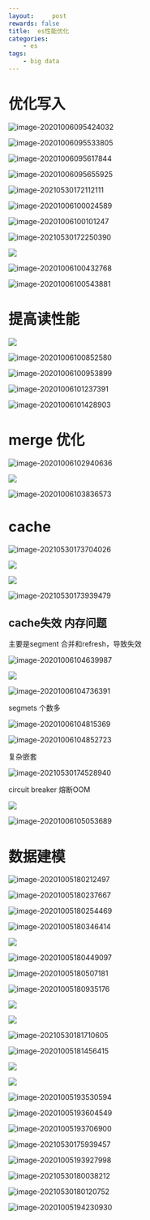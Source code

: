 ```yaml
---
layout:     post
rewards: false
title:  es性能优化
categories:
    - es
tags:
    - big data
---
```


# 优化写入

![image-20201006095424032](https://cdn.jsdelivr.net/gh/631068264/img/202212301018950.jpg)

![image-20201006095533805](https://cdn.jsdelivr.net/gh/631068264/img/202212301018951.jpg)

![image-20201006095617844](https://cdn.jsdelivr.net/gh/631068264/img/202212301018952.jpg)

![image-20201006095655925](https://cdn.jsdelivr.net/gh/631068264/img/202212301018953.jpg)

![image-20210530172112111](https://cdn.jsdelivr.net/gh/631068264/img/202212301018954.jpg)

![image-20201006100024589](https://cdn.jsdelivr.net/gh/631068264/img/202212301018956.jpg)

![image-20201006100101247](https://cdn.jsdelivr.net/gh/631068264/img/202212301018957.jpg)

![image-20210530172250390](https://cdn.jsdelivr.net/gh/631068264/img/202212301018958.jpg)

![](https://cdn.jsdelivr.net/gh/631068264/img/202212301018959.jpg)

![image-20201006100432768](https://cdn.jsdelivr.net/gh/631068264/img/202212301018960.jpg)

![image-20201006100543881](https://cdn.jsdelivr.net/gh/631068264/img/202212301018961.jpg)

# 提高读性能

![](https://cdn.jsdelivr.net/gh/631068264/img/202212301018962.jpg)

![image-20201006100852580](https://cdn.jsdelivr.net/gh/631068264/img/202212301018963.jpg)

![image-20201006100953899](https://cdn.jsdelivr.net/gh/631068264/img/202212301018964.jpg)

![image-20201006101237391](https://cdn.jsdelivr.net/gh/631068264/img/202212301018965.jpg)

![image-20201006101428903](https://cdn.jsdelivr.net/gh/631068264/img/202212301018966.jpg)

# merge 优化

![image-20201006102940636](https://cdn.jsdelivr.net/gh/631068264/img/202212301018967.jpg)

![](https://cdn.jsdelivr.net/gh/631068264/img/202212301018968.jpg)

![image-20201006103836573](https://cdn.jsdelivr.net/gh/631068264/img/202212301018969.jpg)

# cache

![image-20210530173704026](https://cdn.jsdelivr.net/gh/631068264/img/202212301018970.jpg)

![](https://cdn.jsdelivr.net/gh/631068264/img/202212301018971.jpg)

![](https://cdn.jsdelivr.net/gh/631068264/img/202212301018972.jpg)

![image-20210530173939479](https://cdn.jsdelivr.net/gh/631068264/img/202212301018973.jpg)



## cache失效 内存问题

主要是segment 合并和refresh，导致失效

![image-20201006104639987](https://cdn.jsdelivr.net/gh/631068264/img/202212301018974.jpg)

![](https://cdn.jsdelivr.net/gh/631068264/img/202212301018975.jpg)

![image-20201006104736391](https://cdn.jsdelivr.net/gh/631068264/img/202212301018976.jpg)

segmets 个数多

![image-20201006104815369](https://cdn.jsdelivr.net/gh/631068264/img/202212301018977.jpg)



![image-20201006104852723](https://cdn.jsdelivr.net/gh/631068264/img/202212301018978.jpg)

复杂嵌套

![image-20210530174528940](https://cdn.jsdelivr.net/gh/631068264/img/202212301018979.jpg)

circuit breaker 熔断OOM

![](https://cdn.jsdelivr.net/gh/631068264/img/202212301018980.jpg)



![image-20201006105053689](https://cdn.jsdelivr.net/gh/631068264/img/202212301018981.jpg)



# 数据建模

![image-20201005180212497](https://cdn.jsdelivr.net/gh/631068264/img/202212301018982.gif)

![image-20201005180237667](https://cdn.jsdelivr.net/gh/631068264/img/202212301018983.jpg)

![image-20201005180254469](https://cdn.jsdelivr.net/gh/631068264/img/202212301018984.jpg)

![image-20201005180346414](https://cdn.jsdelivr.net/gh/631068264/img/202212301018985.jpg)

![](https://cdn.jsdelivr.net/gh/631068264/img/202212301018986.jpg)

![image-20201005180449097](https://cdn.jsdelivr.net/gh/631068264/img/202212301018987.jpg)

![image-20201005180507181](https://cdn.jsdelivr.net/gh/631068264/img/202212301018988.jpg)

![image-20201005180935176](https://cdn.jsdelivr.net/gh/631068264/img/202212301018989.jpg)

![](https://cdn.jsdelivr.net/gh/631068264/img/202212301018990.jpg)

![](https://cdn.jsdelivr.net/gh/631068264/img/202212301018991.jpg)

![image-20210530181710605](https://cdn.jsdelivr.net/gh/631068264/img/202212301018992.jpg)

![image-20201005181456415](https://cdn.jsdelivr.net/gh/631068264/img/202212301018993.jpg)

![](https://cdn.jsdelivr.net/gh/631068264/img/202212301018994.jpg)

![](https://cdn.jsdelivr.net/gh/631068264/img/202212301018995.jpg)

![image-20201005193530594](https://cdn.jsdelivr.net/gh/631068264/img/202212301018996.jpg)

![image-20201005193604549](https://cdn.jsdelivr.net/gh/631068264/img/202212301018997.jpg)

![image-20201005193706900](https://cdn.jsdelivr.net/gh/631068264/img/202212301018998.jpg)

![image-20210530175939457](https://cdn.jsdelivr.net/gh/631068264/img/202212301018999.jpg)

![image-20201005193927998](https://cdn.jsdelivr.net/gh/631068264/img/202212301018000.jpg)

![image-20210530180038212](https://cdn.jsdelivr.net/gh/631068264/img/202212301018001.jpg)

![image-20210530180120752](https://cdn.jsdelivr.net/gh/631068264/img/202212301018002.jpg)

![image-20201005194230930](https://cdn.jsdelivr.net/gh/631068264/img/202212301018003.jpg)